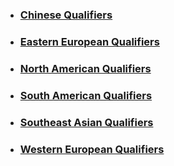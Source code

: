 - ### [Chinese Qualifiers](CN_Qualifiers)
- ### [Eastern European Qualifiers](EEU_Qualifiers)
- ### [North American Qualifiers](NA_Qualifiers)
- ### [South American Qualifiers](SA_Qualifiers)
- ### [Southeast Asian Qualifiers](SEA_Qualifiers)
- ### [Western European Qualifiers](WEU_Qualifiers)